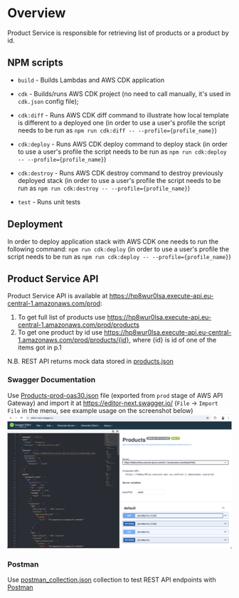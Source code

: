 # Overview

Product Service is responsible for retrieving list of products or a product by id.

## NPM scripts

- `build` - Builds Lambdas and AWS CDK application
- `cdk` - Builds/runs AWS CDK project (no need to call manually, it's used in `cdk.json` config file);

- `cdk:diff` - Runs AWS CDK diff command to illustrate how local template is different to a deployed one (in order to use a user's profile the script needs to be run as `npm run cdk:diff -- --profile={profile_name}`)

- `cdk:deploy` - Runs AWS CDK deploy command to deploy stack (in order to use a user's profile the script needs to be run as `npm run cdk:deploy -- --profile={profile_name}`)

- `cdk:destroy` - Runs AWS CDK destroy command to destroy previously deployed stack (in order to use a user's profile the script needs to be run as `npm run cdk:destroy -- --profile={profile_name}`)

- `test` - Runs unit tests

## Deployment

In order to deploy application stack with AWS CDK one needs to run the following command:
`npm run cdk:deploy` (in order to use a user's profile the script needs to be run as `npm run cdk:deploy -- --profile={profile_name}`)

## Product Service API

Product Service API is available at https://hp8wur0lsa.execute-api.eu-central-1.amazonaws.com/prod:

1. To get full list of products use https://hp8wur0lsa.execute-api.eu-central-1.amazonaws.com/prod/products
2. To get one product by id use https://hp8wur0lsa.execute-api.eu-central-1.amazonaws.com/prod/products/{id}, where {id} is id of one of the items got in p.1

N.B. REST API returns mock data stored in [products.json](src/data/products.json)
   
### Swagger Documentation

Use [Products-prod-oas30.json](./docs/Products-prod-oas30.json) file (exported from `prod` stage of AWS API Gateway) and import it at https://editor-next.swagger.io/ (`File` -> `Import File` in the menu, see example usage on the screenshot below)
![Imported openapi.yaml file](images/swagger.png)

### Postman

Use [postman_collection.json](./postman/postman_collection.json) collection to test REST API endpoints with [Postman](https://www.postman.com)
